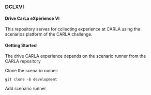 ###  DCLXVI  
#### Drive CarLa eXperience VI


This  repository serves for collecting experience at CARLA using the scenarios
platform of the CARLA challenge. 

#### Getting Started

The drive CARLA experience depends on the scenario runner from the CARLA repository

Clone the scenario runner:

    git clone -b development 


Add scenario runner

 

 




